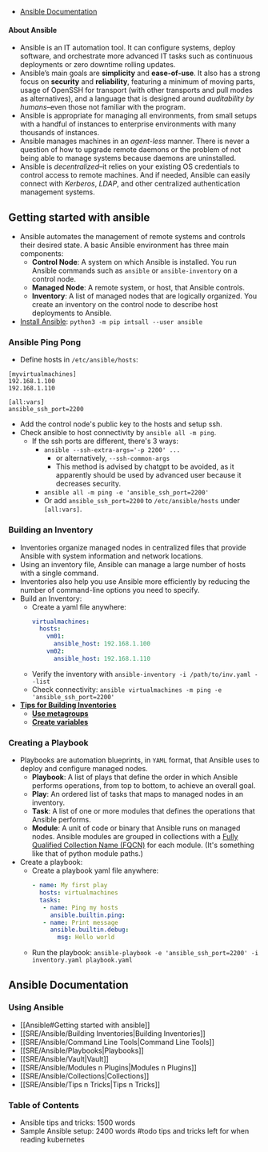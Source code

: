 * [Ansible Documentation](https://docs.ansible.com/ansible/latest/)

#### About Ansible
* Ansible is an IT automation tool. It can configure systems, deploy software, and orchestrate more advanced IT tasks such as continuous deployments or zero downtime rolling updates.
* Ansible’s main goals are **simplicity** and **ease-of-use**. It also has a strong focus on **security** and **reliability**, featuring a minimum of moving parts, usage of OpenSSH for transport (with other transports and pull modes as alternatives), and a language that is designed around *auditability by humans*–even those not familiar with the program.
* Ansible is appropriate for managing all environments, from small setups with a handful of instances to enterprise environments with many thousands of instances.
* Ansible manages machines in an *agent-less* manner. There is never a question of how to upgrade remote daemons or the problem of not being able to manage systems because daemons are uninstalled.
* Ansible is *decentralized*–it relies on your existing OS credentials to control access to remote machines. And if needed, Ansible can easily connect with *Kerberos*, *LDAP*, and other centralized authentication management systems.

## Getting started with ansible
* Ansible automates the management of remote systems and controls their desired state. A basic Ansible environment has three main components:
	* **Control Node**: A system on which Ansible is installed. You run Ansible commands such as `ansible` or `ansible-inventory` on a control node.
	* **Managed Node**: A remote system, or host, that Ansible controls.
	* **Inventory**: A list of managed nodes that are logically organized. You create an inventory on the control node to describe host deployments to Ansible.
* [Install Ansible](https://docs.ansible.com/ansible/latest/installation_guide/intro_installation.html#installation-guide): `python3 -m pip intsall --user ansible`

### Ansible Ping Pong
* Define hosts in `/etc/ansible/hosts`:
```
[myvirtualmachines]
192.168.1.100
192.168.1.110

[all:vars]
ansible_ssh_port=2200
```
* Add the control node's public key to the hosts and setup ssh.
* Check ansible to host connectivity by `ansible all -m ping`.
	* If the ssh ports are different, there's 3 ways:
		* `ansible --ssh-extra-args='-p 2200' ...`
			* or alternatively, `--ssh-common-args`
			* This method is advised by chatgpt to be avoided, as it apparently should be used by advanced user because it decreases security.
		* `ansible all -m ping -e 'ansible_ssh_port=2200'`
		* Or add `ansible_ssh_port=2200` to `/etc/ansible/hosts` under `[all:vars]`.

### Building an Inventory
* Inventories organize managed nodes in centralized files that provide Ansible with system information and network locations.
* Using an inventory file, Ansible can manage a large number of hosts with a single command.
* Inventories also help you use Ansible more efficiently by reducing the number of command-line options you need to specify.
* Build an Inventory:
	* Create a yaml file anywhere:
		```yaml
		virtualmachines:
		  hosts:
		    vm01:
		      ansible_host: 192.168.1.100
		    vm02:
		      ansible_host: 192.168.1.110
		```
	* Verify the inventory with `ansible-inventory -i /path/to/inv.yaml --list`
	* Check connectivity: `ansible virtualmachines -m ping -e 'ansible_ssh_port=2200'`
* [**Tips for Building Inventories**](https://docs.ansible.com/ansible/latest/getting_started/get_started_inventory.html#tips-for-building-inventories)
	* [**Use metagroups**](https://docs.ansible.com/ansible/latest/getting_started/get_started_inventory.html#use-metagroups)
	* [**Create variables**](https://docs.ansible.com/ansible/latest/getting_started/get_started_inventory.html#create-variables)

### Creating a Playbook
* Playbooks are automation blueprints, in `YAML` format, that Ansible uses to deploy and configure managed nodes.
	* **Playbook**: A list of plays that define the order in which Ansible performs operations, from top to bottom, to achieve an overall goal.
	* **Play**: An ordered list of tasks that maps to managed nodes in an inventory.
	* **Task**: A list of one or more modules that defines the operations that Ansible performs.
	* **Module**: A unit of code or binary that Ansible runs on managed nodes. Ansible modules are grouped in collections with a [Fully Qualified Collection Name (FQCN)](https://docs.ansible.com/ansible/latest/reference_appendices/glossary.html#term-Fully-Qualified-Collection-Name-FQCN) for each module. (It's something like that of python module paths.)
* Create a playbook:
	* Create a playbook yaml file anywhere:
		```yaml
		- name: My first play
		  hosts: virtualmachines
		  tasks:
		   - name: Ping my hosts
		     ansible.builtin.ping:
		   - name: Print message
		     ansible.builtin.debug:
		       msg: Hello world
		```
	* Run the playbook: `ansible-playbook -e 'ansible_ssh_port=2200' -i inventory.yaml playbook.yaml`

## Ansible Documentation
### Using Ansible
* [[Ansible#Getting started with ansible]]
* [[SRE/Ansible/Building Inventories|Building Inventories]]
* [[SRE/Ansible/Command Line Tools|Command Line Tools]]
* [[SRE/Ansible/Playbooks|Playbooks]]
* [[SRE/Ansible/Vault|Vault]]
* [[SRE/Ansible/Modules n Plugins|Modules n Plugins]]
* [[SRE/Ansible/Collections|Collections]]
* [[SRE/Ansible/Tips n Tricks|Tips n Tricks]]

### Table of Contents
* Ansible tips and tricks: 1500 words
* Sample Ansible setup: 2400 words
#todo tips and tricks left for when reading kubernetes